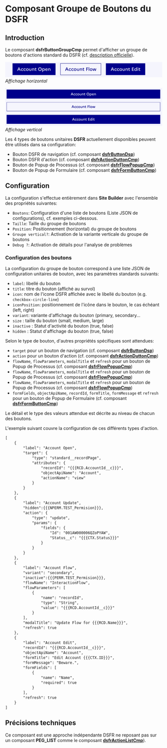 # Composant Groupe de Boutons du **DSFR**

## Introduction

Le composant **dsfrButtonGroupCmp** permet d'afficher un groupe de boutons d'actions standard du DSFR (cf. [description officielle](https://www.systeme-de-design.gouv.fr/elements-d-interface/composants/groupe-de-boutons)).

![Inline display](/media/dsfrActionListCmp.png)
_Affichage horizontal_

![Stacked display](/media/dsfrActionListCmpNarrow.png)
_Affichage vertical_


Les 4 types de boutons unitaires **DSFR** actuellement disponibles peuvent être utilisés dans sa configuration:
* Bouton DSFR de navigation (cf. composant **[dsfrButtonDsp](/help/dsfrButtonDsp.md)**)
* Bouton DSFR d'action (cf. composant **[dsfrActionDuttonCmp](/help/dsfrActionDuttonCmp.md)**)
* Bouton de Popup de Processus (cf. composant **[dsfrFlowPopupCmp](/help/dsfrFlowPopupCmp.md)**)
* Bouton de Popup de Formulaire (cf. composant **[dsfrFormButtonCmp](/help/dsfrFormButtonCmp.md)**)


## Configuration

La configuration s'effectue entièrement dans **Site Builder** avec l'ensemble des propriétés suivantes:
* `Boutons`: Configuration d'une liste de boutons (Liste JSON de configurations), cf. exemples ci-dessous.
* `Taille`: Taille du groupe de boutons
* `Position`: Positionnement (horizontal) du groupe de boutons
* `Groupe vertical?`: Activation de la variante verticale du groupe de boutons
* `Debug ?`: Activation de détails pour l'analyse de problèmes



### Configuration des boutons

La configuration du groupe de bouton correspond à une liste JSON de configuration unitaires de bouton,
avec les paramètres standards suivants:
* `label`: libellé du bouton
* `title`: titre du bouton (affiché au survol)
* `icon`: nom de l'icone DSFR affichée avec le libellé du bouton (e.g. `checkbox-circle-line`)
* `iconPosition`: positionnement de l'icône dans le bouton, le cas échéant (left, right)
* `variant`: variante d'affichage du bouton (primary, secondary...
* `size` : taille du bouton (small, medium, large)
* `inactive` : Statut d'activité du bouton (true, false)
* `hidden` : Statut d'affichage du bouton (true, false)

Selon le type de bouton, d'autres propriétés spécifiques sont attendues:
* `target` pour un bouton de navigation (cf. composant **[dsfrButtonDsp](/help/dsfrButtonDsp.md)**)
* `action` pour un bouton d'action (cf. composant **[dsfrActionDuttonCmp](/help/dsfrActionDuttonCmp.md)**)
* `flowName`, `flowParameters`, `modalTitle` et `refresh` pour un bouton de Popup de Processus (cf. composant **[dsfrFlowPopupCmp](/help/dsfrFlowPopupCmp.md)**) 
* `flowName`, `flowParameters`, `modalTitle` et `refresh` pour un bouton de Popup de Processus (cf. composant **[dsfrFlowPopupCmp](/help/dsfrFlowPopupCmp.md)**) 
* `flowName`, `flowParameters`, `modalTitle` et `refresh` pour un bouton de Popup de Processus (cf. composant **[dsfrFlowPopupCmp](/help/dsfrFlowPopupCmp.md)**) 
* `formFields`, `objectApiName`, `recordId`, `formTitle`, `formMessage` et `refresh` pour un bouton de Popup de Formulaire (cf. composant **[dsfrFormButtonCmp](/help/dsfrFormButtonCmp.md)**)

Le détail et le type des valeurs attendue est décrite au niveau de chacun des boutons.


L'exemple suivant couvre la configuration de ces différents types d'action.
```
[
    {
        "label": "Account Open",
        "target": {
            "type": "standard__recordPage",
            "attributes": {
                "recordId": "{{{RCD.AccountId__c}}}",
                "objectApiName": "Account",
                "actionName": "view"
            }
        }
    },
    {
        "label": "Account Update",
        "hidden":{{{NPERM.TEST_Permision}}},
        "action": {
            "type": "update",
            "params": {
                "fields": {
                    "Id": "001AW000006QZoPYAW",
                    "Status__c": "{{{CTX.Status}}}"
                }
            }
        }
    },
    {
        "label": "Account Flow",
        "variant": "secondary",
        "inactive":{{{PERM.TEST_Permision}}},
        "flowName": "InteractionFlow",
        "flowParameters": [
            {
                "name": "recordId",
                "type": "String",
                "value": "{{{RCD.AccountId__c}}}"
            }
        ],
        "modalTitle": "Update Flow for {{{RCD.Name}}}",
        "refresh": true
    },
    {
        "label": "Account Edit",
        "recordId": "{{{RCD.AccountId__c}}}",
        "objectApiName": "Account",
        "formTitle": "Edit Account {{{CTX.ID}}}",
        "formMessage": "Beware.",
        "formFields": [
            {
                "name": "Name",
                "required": true
            }
        ],
        "refresh": true
    }
]
```

## Précisions techniques

Ce composant est une approche indépendante DSFR ne reposant pas sur un composant **PEG_LIST** comme le composant **[dsfrActionListCmp](/help/dsfrActionListCmp.md)**).
